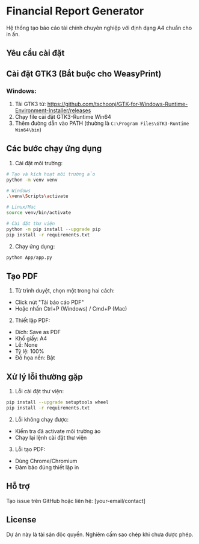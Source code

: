 # Financial Report Generator

Hệ thống tạo báo cáo tài chính chuyên nghiệp với định dạng A4 chuẩn cho in ấn.

## Yêu cầu cài đặt
## Cài đặt GTK3 (Bắt buộc cho WeasyPrint)

### Windows:
1. Tải GTK3 từ: https://github.com/tschoonj/GTK-for-Windows-Runtime-Environment-Installer/releases
2. Chạy file cài đặt GTK3-Runtime Win64
3. Thêm đường dẫn vào PATH (thường là `C:\Program Files\GTK3-Runtime Win64\bin`)

## Các bước chạy ứng dụng
1. Cài đặt môi trường:
```bash
# Tạo và kích hoạt môi trường ảo
python -m venv venv

# Windows
.\venv\Scripts\activate

# Linux/Mac
source venv/bin/activate

# Cài đặt thư viện
python -m pip install --upgrade pip
pip install -r requirements.txt

```
2. Chạy ứng dụng:
```bash
python App/app.py
```

## Tạo PDF
1. Từ trình duyệt, chọn một trong hai cách:
- Click nút "Tải báo cáo PDF"
- Hoặc nhấn Ctrl+P (Windows) / Cmd+P (Mac)
2. Thiết lập PDF:
- Đích: Save as PDF
- Khổ giấy: A4
- Lề: None
- Tỷ lệ: 100%
- Đồ họa nền: Bật

## Xử lý lỗi thường gặp

1. Lỗi cài đặt thư viện:
```bash
pip install --upgrade setuptools wheel
pip install -r requirements.txt
```

2. Lỗi không chạy được:
- Kiểm tra đã activate môi trường ảo
- Chạy lại lệnh cài đặt thư viện

3. Lỗi tạo PDF:
- Dùng Chrome/Chromium
- Đảm bảo đúng thiết lập in

## Hỗ trợ
Tạo issue trên GitHub hoặc liên hệ: [your-email/contact]

## License
Dự án này là tài sản độc quyền. Nghiêm cấm sao chép khi chưa được phép.